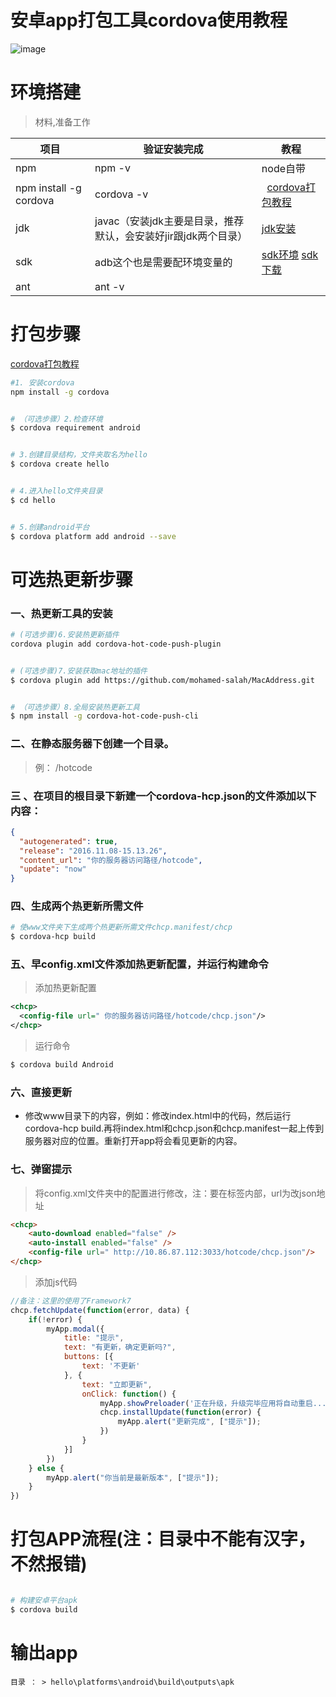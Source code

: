 # 安卓app打包工具cordova使用教程
![image](https://user-images.githubusercontent.com/18028533/27120577-b9a728d0-5116-11e7-94a2-8cd55266ba04.png)



# 环境搭建
> 材料,准备工作

项目  | 验证安装完成 | 教程
------------ | -------------   | -------------
npm  |  npm -v | node自带
npm install -g cordova |  cordova -v |   [cordova打包教程](http://www.jianshu.com/p/60e98587ae89)
jdk  | javac（安装jdk主要是目录，推荐默认，会安装好jir跟jdk两个目录） |  [jdk安装](http://jingyan.baidu.com/article/bea41d435bc695b4c41be648.html)
sdk | adb这个也是需要配环境变量的 | [sdk环境](http://jingyan.baidu.com/article/f71d603757965b1ab641d12a.html)  [sdk下载](http://tools.android-studio.org/index.php/sdk/)
ant | ant -v | 

# 打包步骤
[cordova打包教程](http://www.jianshu.com/p/60e98587ae89)


```bash
#1. 安装cordova 
npm install -g cordova


# （可选步骤）2.检查环境
$ cordova requirement android


# 3.创建目录结构，文件夹取名为hello
$ cordova create hello


# 4.进入hello文件夹目录
$ cd hello


# 5.创建android平台
$ cordova platform add android --save


```

# 可选热更新步骤

### 一、热更新工具的安装

```bash
# (可选步骤)6.安装热更新插件
cordova plugin add cordova-hot-code-push-plugin


# (可选步骤)7.安装获取mac地址的插件
$ cordova plugin add https://github.com/mohamed-salah/MacAddress.git


# （可选步骤）8.全局安装热更新工具
$ npm install -g cordova-hot-code-push-cli
```

### 二、在静态服务器下创建一个目录。
> 例： /hotcode

### 三 、在项目的根目录下新建一个cordova-hcp.json的文件添加以下内容：
```json
{
  "autogenerated": true,
  "release": "2016.11.08-15.13.26",
  "content_url": "你的服务器访问路径/hotcode",
  "update": "now"
}
```
### 四、生成两个热更新所需文件
```bash
# 使www文件夹下生成两个热更新所需文件chcp.manifest/chcp
$ cordova-hcp build 
```
### 五、早config.xml文件添加热更新配置，并运行构建命令
> 添加热更新配置

```xml
<chcp>
  <config-file url=" 你的服务器访问路径/hotcode/chcp.json"/>
</chcp>
```

> 运行命令

```bash
$ cordova build Android
```

### 六、直接更新

- 修改www目录下的内容，例如：修改index.html中的代码，然后运行cordova-hcp build.再将index.html和chcp.json和chcp.manifest一起上传到服务器对应的位置。重新打开app将会看见更新的内容。

### 七、弹窗提示
> 将config.xml文件夹中的配置进行修改，注：要在<widget></widget>标签内部，url为改json地址

```html
<chcp>
    <auto-download enabled="false" />
    <auto-install enabled="false" />
    <config-file url=" http://10.86.87.112:3033/hotcode/chcp.json"/>
</chcp>
```
> 添加js代码

```js
//备注：这里的使用了Framework7
chcp.fetchUpdate(function(error, data) {
    if(!error) {
        myApp.modal({
            title: "提示",
            text: "有更新，确定更新吗?",
            buttons: [{
                text: '不更新'
            }, {
                text: "立即更新",
                onClick: function() {
                    myApp.showPreloader('正在升级，升级完毕应用将自动重启...');
                    chcp.installUpdate(function(error) {
                        myApp.alert("更新完成", ["提示"]);
                    })
                }
            }]
        })
    } else {
        myApp.alert("你当前是最新版本", ["提示"]);
    }
})
```

# 打包APP流程(注：目录中不能有汉字，不然报错)
```bash

# 构建安卓平台apk
$ cordova build
```


# 输出app
`目录 ： > hello\platforms\android\build\outputs\apk`
